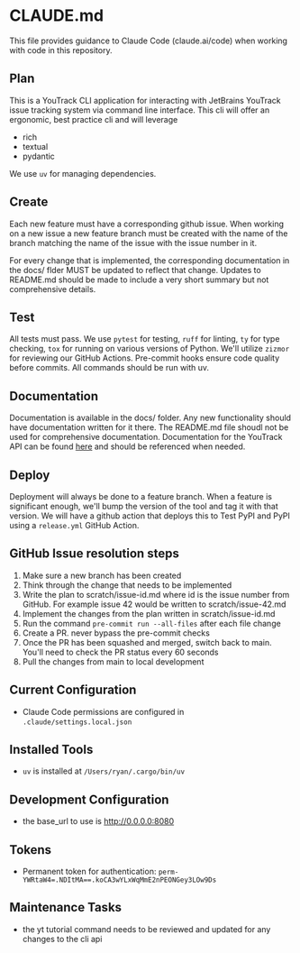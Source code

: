 # CLAUDE.md

This file provides guidance to Claude Code (claude.ai/code) when working with code in this repository.

## Plan

This is a YouTrack CLI application for interacting with JetBrains YouTrack issue tracking system via command line interface. This cli will offer an ergonomic, best practice cli and will leverage

- rich
- textual
- pydantic

We use `uv` for managing dependencies.

## Create

Each new feature must have a corresponding github issue. When working on a new issue a new feature branch must be created with the name of the branch matching the name of the issue with the issue number in it.

For every change that is implemented, the corresponding documentation in the docs/ flder MUST be updated to reflect that change. Updates to README.md should be made to include a very short summary but not comprehensive details.

## Test

All tests must pass. We use `pytest` for testing, `ruff` for linting, `ty` for type checking, `tox` for running on various versions of Python. We'll utilize `zizmor` for reviewing our GitHub Actions. Pre-commit hooks ensure code quality before commits. All commands should be run with uv.

## Documentation

Documentation is available in the docs/ folder. Any new functionality should have documentation written for it there. The README.md file shoudl not be used for comprehensive documentation. Documentation for the YouTrack API can be found [here](https://www.jetbrains.com/help/youtrack/devportal/youtrack-rest-api.html) and should be referenced when needed.

## Deploy

Deployment will always be done to a feature branch. When a feature is significant enough, we'll bump the version of the tool and tag it with that version. We will have a github action that deploys this to Test PyPI and PyPI using a `release.yml` GitHub Action.

## GitHub Issue resolution steps

1. Make sure a new branch has been created
2. Think through the change that needs to be implemented
3. Write the plan to scratch/issue-id.md where id is the issue number from GitHub. For example issue 42 would be written to scratch/issue-42.md
4. Implement the changes from the plan written in scratch/issue-id.md
5. Run the command `pre-commit run --all-files` after each file change
5. Create a PR. never bypass the pre-commit checks
6. Once the PR has been squashed and merged, switch back to main. You'll need to check the PR status every 60 seconds
7. Pull the changes from main to local development

## Current Configuration

- Claude Code permissions are configured in `.claude/settings.local.json`

## Installed Tools

- `uv` is installed at `/Users/ryan/.cargo/bin/uv`

## Development Configuration

- the base_url to use is http://0.0.0.0:8080

## Tokens

- Permanent token for authentication: `perm-YWRtaW4=.NDItMA==.koCA3wYLxWqMmE2nPEONGey3LOw9Ds`

## Maintenance Tasks

- the yt tutorial command needs to be reviewed and updated for any changes to the cli api
